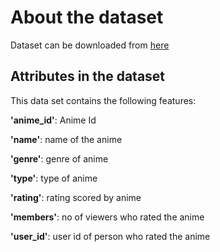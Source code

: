 # About the dataset
Dataset can be downloaded from [here](https://www.kaggle.com/CooperUnion/anime-recommendations-database)

## Attributes in the dataset

This data set contains the following features:

**'anime_id'**: Anime Id

**'name'**: name of the anime

**'genre'**: genre of anime

**'type'**: type of anime 

**'rating'**: rating scored by anime

**'members'**: no of viewers who rated the anime

**'user_id'**: user id of person who rated the anime

